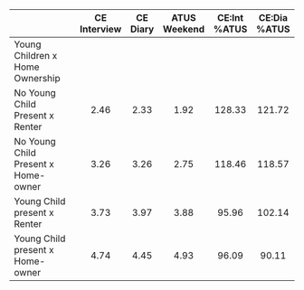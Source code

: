 
|                      | CE<br>Interview |  CE<br>Diary | ATUS<br>Weekend | CE:Int<br>%ATUS | CE:Dia<br>%ATUS |
| -------------------- | :----------: | :----------: | :----------: | :----------: | :----------: |
| Young Children x Home Ownership |              |              |              |              |              |
| No Young Child Present x Renter |         2.46 |         2.33 |         1.92 |       128.33 |       121.72 |
| No Young Child Present x Home-owner |         3.26 |         3.26 |         2.75 |       118.46 |       118.57 |
| Young Child present x Renter |         3.73 |         3.97 |         3.88 |        95.96 |       102.14 |
| Young Child present x Home-owner |         4.74 |         4.45 |         4.93 |        96.09 |        90.11 |

